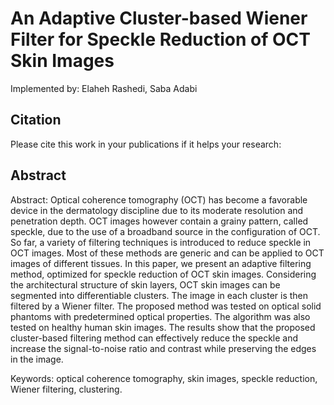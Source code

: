 # An Adaptive Cluster-based Wiener Filter for Speckle Reduction of OCT Skin Images

Implemented by: Elaheh Rashedi, Saba Adabi

## Citation

Please cite this work in your publications if it helps your research:

## Abstract

Abstract: Optical coherence tomography (OCT) has become a favorable device in the dermatology discipline due to its moderate resolution and penetration depth. OCT images however contain a grainy pattern, called speckle, due to the use of a broadband source in the configuration of OCT. So far, a variety of filtering techniques is introduced to reduce speckle in OCT images. Most of these methods are generic and can be applied to OCT images of different tissues. In this paper, we present an adaptive filtering method, optimized for speckle reduction of OCT skin images. Considering the architectural structure of skin layers, OCT skin images can be segmented into differentiable clusters. The image in each cluster is then filtered by a Wiener filter. The proposed method was tested on optical solid phantoms with predetermined optical properties. The algorithm was also tested on healthy human skin images. The results show that the proposed cluster-based filtering method can effectively reduce the speckle and increase the signal-to-noise ratio and contrast while preserving the edges in the image. 

Keywords: optical coherence tomography, skin images, speckle reduction, Wiener filtering, clustering.

